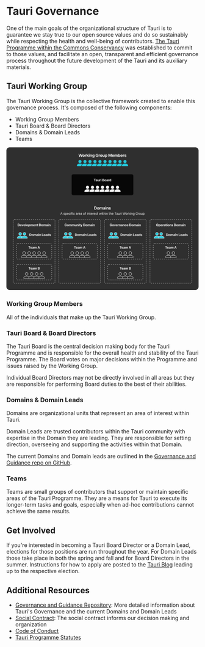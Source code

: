 # Tauri Governance

One of the main goals of the organizational structure of Tauri is to guarantee we stay true to our open source values and do so sustainably while respecting the health and well-being of contributors. [The Tauri Programme within the Commons Conservancy](https://dracc.commonsconservancy.org/0035/) was established to commit to those values, and facilitate an open, transparent and efficient governance process throughout the future development of the Tauri and its auxiliary materials.

## Tauri Working Group

The Tauri Working Group is the collective framework created to enable this governance process. It's composed of the following components:

- Working Group Members
- Tauri Board & Board Directors
- Domains & Domain Leads
- Teams

![Tauri governance diagram](./governance-diagram.svg)


### Working Group Members

All of the individuals that make up the Tauri Working Group.

### Tauri Board & Board Directors

The Tauri Board is the central decision making body for the Tauri Programme and is responsible for the overall health and stability of the Tauri Programme. The Board votes on major decisions within the Programme and issues raised by the Working Group.

Individual Board Directors may not be directly involved in all areas but they are responsible for performing Board duties to the best of their abilities.

### Domains & Domain Leads

Domains are organizational units that represent an area of interest within Tauri.

Domain Leads are trusted contributors within the Tauri community with expertise in the Domain they are leading. They are responsible for setting direction, overseeing and supporting the activities within that Domain.

The current Domains and Domain leads are outlined in the [Governance and Guidance repo on GitHub](https://github.com/tauri-apps/governance-and-guidance).

### Teams

Teams are small groups of contributors that support or maintain specific areas of the Tauri Programme. They are a means for Tauri to execute its longer-term tasks and goals, especially when ad-hoc contributions cannot achieve the same results.


## Get Involved

If you're interested in becoming a Tauri Board Director or a Domain Lead, elections for those positions are run throughout the year. For Domain Leads those take place in both the spring and fall and for Board Directors in the summer. Instructions for how to apply are posted to the [Tauri Blog](https://tauri.app/blog) leading up to the respective election.


## Additional Resources

- [Governance and Guidance Repository](https://github.com/tauri-apps/governance-and-guidance): More detailed information about Tauri's Governance and the current Domains and Domain Leads
- [Social Contract](https://github.com/tauri-apps/governance-and-guidance/blob/main/SOCIAL_CONTRACT.md): The social contract informs our decision making and organization
- [Code of Conduct](https://github.com/tauri-apps/governance-and-guidance/blob/main/CODE_OF_CONDUCT.md)
- [Tauri Programme Statutes](https://dracc.commonsconservancy.org/0035/)
